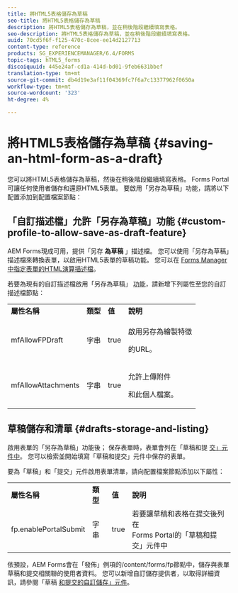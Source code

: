 ```yaml
---
title: 將HTML5表格儲存為草稿
seo-title: 將HTML5表格儲存為草稿
description: 將HTML5表格儲存為草稿，並在稍後階段繼續填寫表格。
seo-description: 將HTML5表格儲存為草稿，並在稍後階段繼續填寫表格。
uuid: 70cd5f6f-f125-470c-8cee-ee14d2127713
content-type: reference
products: SG_EXPERIENCEMANAGER/6.4/FORMS
topic-tags: hTML5_forms
discoiquuid: 445e24af-cd1a-414d-bd01-9feb6631bbef
translation-type: tm+mt
source-git-commit: db4d19e3af11f04369fc7f6a7c13377962f0650a
workflow-type: tm+mt
source-wordcount: '323'
ht-degree: 4%

---
```



# 將HTML5表格儲存為草稿 {#saving-an-html-form-as-a-draft}

您可以將HTML5表格儲存為草稿，然後在稍後階段繼續填寫表格。 Forms Portal可讓任何使用者儲存和還原HTML5表單。 要啟用「另存為草稿」功能，請將以下配置添加到配置檔案節點：

## 「自訂描述檔」允許「另存為草稿」功能 {#custom-profile-to-allow-save-as-draft-feature}

AEM Forms現成可用，提供「另存 **為草稿** 」描述檔。 您可以使用「另存為草稿」描述檔來轉換表單，以啟用HTML5表單的草稿功能。 您可以在 [Forms Manager中指定表單的HTML演算描述檔](/help/forms/using/introduction-managing-forms.md)。

若要為現有的自訂描述檔啟用「另存為草稿」 [功能](/help/forms/using/custom-profile.md)，請新增下列屬性至您的自訂描述檔節點：

<table> 
 <tbody> 
  <tr> 
   <td><strong>屬性名稱</strong></td> 
   <td><strong>類型</strong></td> 
   <td><strong>值</strong></td> 
   <td><strong>說明</strong></td> 
  </tr> 
  <tr> 
   <td>mfAllowFPDraft</td> 
   <td>字串</td> 
   <td>true</td> 
   <td><p>啟用另存為繪製特徵</p> <p>的URL。</p> </td> 
  </tr> 
  <tr> 
   <td>mfAllowAttachments</td> 
   <td>字串</td> 
   <td>true</td> 
   <td><p>允許上傳附件</p> <p>和此個人檔案。</p> </td> 
  </tr> 
 </tbody> 
</table>

## 草稿儲存和清單 {#drafts-storage-and-listing}

啟用表單的「另存為草稿」功能後； 保存表單時，表單會列在「草稿和提 [交」元件中](/help/forms/using/draft-submission-component.md)。 您可以檢索並開始填寫「草稿和提交」元件中保存的表單。

要為「草稿」和「提交」元件啟用表單清單，請向配置檔案節點添加以下屬性：

<table> 
 <tbody> 
  <tr> 
   <td><strong>屬性名稱</strong></td> 
   <td><strong>類型</strong></td> 
   <td><strong>值</strong></td> 
   <td><strong>說明</strong></td> 
  </tr> 
  <tr> 
   <td>fp.enablePortalSubmit</td> 
   <td>字串</td> 
   <td>true</td> 
   <td>若要讓草稿和表格在提交後列在<br /> Forms Portal的「草稿和提交」元件中</td> 
  </tr> 
 </tbody> 
</table>

依預設，AEM Forms會在「發佈」例項的/content/forms/fp節點中，儲存與表單草稿和提交相關聯的使用者資料。 您可以新增自訂儲存提供者，以取得詳細資訊，請參閱「草稿 [和提交的自訂儲存」元件](/help/forms/using/adding-custom-storage-provider-forms.md)。
